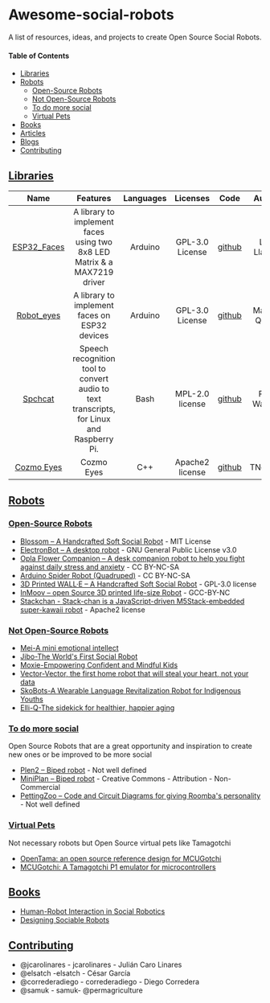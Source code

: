 # Awesome-social-robots
A list of resources, ideas, and projects to create Open Source Social Robots.

#### Table of Contents

* [Libraries](#libraries)
* [Robots](#robots)
  * [Open-Source Robots](#robots)
  * [Not Open-Source Robots](#not-open-robots)
  * [To do more social](#todo-more-social)
  * [Virtual Pets](#virtual-pets)
* [Books](#books)
* [Articles](#articles)
* [Blogs](#blogs)
* [Contributing](#contributing)

## [Libraries](#libraries)

| Name | Features | Languages | Licenses | Code | Author |
|:----:|:--------:|:---------:|:--------:|:----:|:----------:|
| [ESP32_Faces](https://github.com/luisllamasbinaburo/ESP32_Faces) | A library to implement faces using two 8x8 LED Matrix & a MAX7219 driver | Arduino |  GPL-3.0 License | [github](https://github.com/luisllamasbinaburo/ESP32_Faces) | Luis Llamas |
| [Robot_eyes](https://github.com/marcos-q/Robot_eyes) | A library to implement faces on ESP32 devices | Arduino |  GPL-3.0 License | [github](https://github.com/marcos-q/Robot_eyes) | Marcos Quiléz |
| [Spchcat](https://github.com/petewarden/spchcat) | Speech recognition tool to convert audio to text transcripts, for Linux and Raspberry Pi. | Bash |  MPL-2.0 license | [github](https://github.com/petewarden/spchcat) | Pete Warden |
| [Cozmo Eyes](https://www.instructables.com/DIY-Cozmo-Robot/) | Cozmo Eyes | C++ |  Apache2 license | [github](https://github.com/bhasju/Cozmo_eyes/blob/master/Cozmo_eyes.ino) | TNcomm|

## [Robots](#robots)

### [Open-Source Robots](#open-robots)
- [Blossom – A Handcrafted Soft Social Robot](https://github.com/hrc2/blossom-public) - MIT License
- [ElectronBot – A desktop robot](https://github.com/peng-zhihui/ElectronBot) - GNU General Public License v3.0
- [Opla Flower Companion – A desk companion robot to help you fight against daily stress and anxiety](https://create.arduino.cc/projecthub/jcarolinares/opla-flower-robot-companion-cloudgames2022-dc6229) - CC BY-NC-SA
- [Arduino Spider Robot (Quadruped)](https://www.instructables.com/ARDUINO-SPIDER-ROBOT-QUADRUPED/) - CC BY-NC-SA
- [3D Printed WALL·E – A Handcrafted Soft Social Robot](https://wired.chillibasket.com/3d-printed-wall-e/) -  GPL-3.0 license
- [InMoov – open Source 3D printed life-size Robot](https://inmoov.fr/) -  GCC-BY-NC
- [Stackchan - Stack-chan is a JavaScript-driven M5Stack-embedded super-kawaii robot](https://github.com/meganetaaan/stack-chan) - Apache2 license

### [Not Open-Source Robots](#not-open-robots)
- [Mei-A mini emotional intellect](https://grazinabockute.wixsite.com/design/mei)
- [Jibo-The World's First Social Robot](https://jibo.com/)
- [Moxie-Empowering Confident and Mindful Kids](https://embodied.com/)
- [Vector-Vector, the first home robot that will steal your heart, not your data](https://www.digitaldreamlabs.com/products/vector-robot)
- [SkoBots-A Wearable Language Revitalization Robot for Indigenous Youths](https://www.steamconnection.org/skobots)
- [Elli-Q-The sidekick for healthier, happier aging](https://elliq.com/)


### [To do more social](#todo-more-social)

Open Source Robots that are a great opportunity and inspiration to create new ones or be improved to be more social

- [Plen2 – Biped robot](https://github.com/plenprojectcompany/PLEN2) - Not well defined
- [MiniPlan – Biped robot](https://github.com/GeorgeChiou/MiniPlan-V6) - Creative Commons - Attribution - Non-Commercial
- [PettingZoo – Code and Circuit Diagrams for giving Roomba's personality](https://github.com/chaudhuryB/PettingZoo) - Not well defined

### [Virtual Pets](#virtual-pets)

Not necessary robots but Open Source virtual pets like Tamagotchi

- [OpenTama: an open source reference design for MCUGotchi](http://blog.rona.fr/post/2022/04/21/OpenTama-an-open-source-reference-design-for-MCUGotchi)
- [MCUGotchi: A Tamagotchi P1 emulator for microcontrollers](https://github.com/jcrona/mcugotchi)

## [Books](#books)

- [Human-Robot Interaction in Social Robotics](https://www.amazon.com/Human-Robot-Interaction-Social-Robotics-Takayuki/dp/1466506970)
- [Designing Sociable Robots](https://books.google.es/books?id=402dquhxSTQC&redir_esc=y&utm_source=pocket_mylist)

## [Contributing](#contributing)
- @jcarolinares - jcarolinares - Julián Caro Linares
- @elsatch -elsatch - César García
- @correderadiego - correderadiego - Diego Corredera
- @samuk - samuk- @permagriculture




